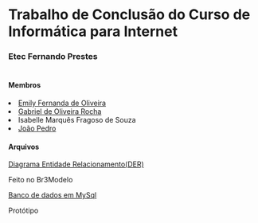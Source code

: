 # Trabalho de Conclusão do Curso de Informática para Internet

<h3>Etec Fernando Prestes</h3>

#

<h4>Membros</h4>
  <li><a href="https://github.com/emilyfernanda">Emily Fernanda de Oliveira</a>
  <li><a href="https://github.com/Gabriel-0100111101010010">Gabriel de Oliveira Rocha</a>
  <li>Isabelle Marquês Fragoso de Souza
  <li><a href="https://github.com/joao-pedro01">João Pedro</a>

<h4>Arquivos</h4>
  <a href="https://github.com/joao-pedro01/AjudadoBem/blob/master/files/tcc.brM3">Diagrama Entidade Relacionamento(DER)</a>
  <p>Feito no Br3Modelo</p>
  <a href="https://github.com/joao-pedro01/AjudadoBem/blob/master/files/ajuda_do_bem.sql">Banco de dados em MySql</a>
  <p>Protótipo</p>